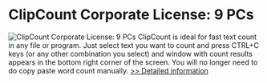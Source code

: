 # ClipCount Corporate License: 9 PCs
![ClipCount Corporate License: 9 PCs](https://mycommerce.akamaized.net/api/pimages/P300058109/BIG/300058109.GIF)
ClipCount is ideal for fast text count in any file or program. Just select text you want to count and press CTRL+C keys (or any other combination you select) and window with count results appears in the bottom right corner of the screen.
You will no longer need to do copy paste word count manually.
[>> Detailed information](https://secure.shareit.com/shareit/product.html?productid=300058109&affiliateid=200057808)
